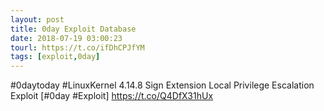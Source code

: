 ```yaml
---
layout: post
title: 0day Exploit Database
date: 2018-07-19 03:00:23
tourl: https://t.co/ifDhCPJfYM
tags: [exploit,0day]
---
```

#0daytoday #LinuxKernel 4.14.8 Sign Extension Local Privilege Escalation Exploit [#0day #Exploit] https://t.co/Q4DfX31hUx